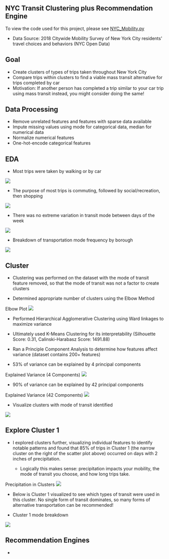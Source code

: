 NYC Transit Clustering plus Recommendation Engine
-
To view the code used for this project, please see [NYC_Mobility.py](https://github.com/befowle/NYC_Transit_Clusters_and_Recommendations/blob/master/NYC_Mobility.py)

- Data Source: 2018 Citywide Mobility Survey of New York City residents' travel choices and behaviors (NYC Open Data)

Goal
-
- Create clusters of types of trips taken throughout New York City
- Compare trips within clusters to find a viable mass transit alternative for trips completed by car
- Motivation: If another person has completed a trip similar to your car trip using mass transit instead, you might consider doing the same!

Data Processing
-
- Remove unrelated features and features with sparse data available
- Impute missing values using mode for categorical data, median for numerical data
- Normalize numerical features
- One-hot-encode categorical features

EDA
-
- Most trips were taken by walking or by car
<img src = "images/count_by_mode.png"> 


- The purpose of most trips is commuting, followed by social/recreation, then shopping
<img src = "images/count_by_purpose.png"> 


- There was no extreme variation in transit mode between days of the week 
<img src = "images/count_day_by_mode.png"> 


- Breakdown of transportation mode frequency by borough
<img src = "images/count_borough_by_mode.png"> 



Cluster
-
- Clustering was performed on the dataset with the mode of transit feature removed, so that the mode of transit was not a factor to create clusters

- Determined appropriate number of clusters using the Elbow Method

Elbow Plot
<img src = "images/elbow_plot.png"> 


- Performed Hierarchical Agglomerative Clustering using Ward linkages to maximize variance

- Ultimately used K-Means Clustering for its interpretability (Silhouette Score: 0.31, Calinski-Harabasz Score: 1491.88)

- Ran a Principle Component Analysis to determine how features affect variance (dataset contains 200+ features)

- 53% of variance can be explained by 4 principal components

Explained Variance (4 Components)
<img src = "images/pca_4.png">


- 90% of variance can be explained by 42 principal components

Explained Variance (42 Components)
<img src = "images/pca_42.png">


- Visualize clusters with mode of transit identified
<img src = "images/clusters_with_modes.png"> 



Explore Cluster 1
-

- I explored clusters further, visualizing individual features to identify notable patterns and found that 85% of trips in Cluster 1 (the narrow cluster on the right of the scatter plot above) occurred on days with 2 inches of precipitation.

    - Logically this makes sense: precipitation impacts your mobility, the mode of transit you choose, and how long trips take.

Precipitation in Clusters
<img src = "images/count_precipitation_by_cluster.png"> 


- Below is Cluster 1 visualized to see which types of transit were used in this cluster. No single form of transit dominates, so many forms of alternative transportation can be recommended!

- Cluster 1 mode breakdown
<img src = "images/cluster1_count_precipitation_mode.png"> 



Recommendation Engines
-

- 

